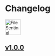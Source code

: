 Changelog
===

<a target="_blank" href="https://apps.apple.com/app/file-sentinel/6744690194" title="FileSentinel for macOS">
<img alt="FileSentinel AppStore" src="https://jaywcjlove.github.io/sb/download/macos.svg" height="51">
</a>

## [v1.0.0](https://github.com/jaywcjlove/file-sentinel/releases/tag/v1.0.0)